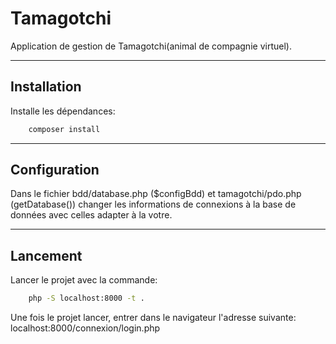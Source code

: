 # Tamagotchi
Application de gestion de Tamagotchi(animal de compagnie virtuel).

---

## Installation
Installe les dépendances:
```bash
    composer install
```

---

## Configuration
Dans le fichier bdd/database.php ($configBdd) et tamagotchi/pdo.php (getDatabase()) changer les informations de connexions à la base de données avec celles adapter à la votre.

---

## Lancement
Lancer le projet avec la commande:
```bash
    php -S localhost:8000 -t .
```

Une fois le projet lancer, entrer dans le navigateur l'adresse suivante: localhost:8000/connexion/login.php
